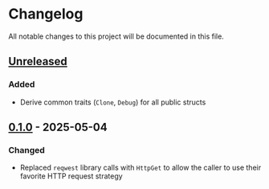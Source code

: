 # Changelog

All notable changes to this project will be documented in this file.

## [Unreleased]

### Added

- Derive common traits (`Clone`, `Debug`) for all public structs

## [0.1.0] - 2025-05-04

### Changed

- Replaced `reqwest` library calls with `HttpGet` to allow the caller to use their favorite HTTP request strategy

[unreleased]: https://github.com/danjl1100/tmdb-sans-io/compare/v0.1.0...HEAD
[0.1.0]: https://github.com/danjl1100/tmdb-sans-io/releases/tag/v0.1.0
